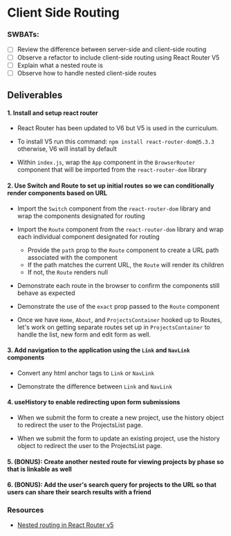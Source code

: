 # Client Side Routing

### SWBATs:

- [ ] Review the difference between server-side and client-side routing
- [ ] Observe a refactor to include client-side routing using React Router V5
- [ ] Explain what a nested route is
- [ ] Observe how to handle nested client-side routes

## Deliverables

#### 1. Install and setup react router

- React Router has been updated to V6 but V5 is used in the curriculum.

- To install V5 run this command: `npm install react-router-dom@5.3.3` otherwise, V6 will install by default

- Within `index.js`, wrap the `App` component in the `BrowserRouter` component that will be imported from the `react-router-dom` library

#### 2. Use Switch and Route to set up initial routes so we can conditionally render components based on URL

- Import the `Switch` component from the `react-router-dom` library and wrap the components designated for routing

- Import the `Route` component from the `react-router-dom` library and wrap each individual component designated for routing

  - Provide the `path` prop to the `Route` component to create a URL path associated with the component
  - If the path matches the current URL, the `Route` will render its children
  - If not, the `Route` renders null

- Demonstrate each route in the browser to confirm the components still behave as expected

- Demonstrate the use of the `exact` prop passed to the `Route` component

- Once we have `Home`, `About`, and `ProjectsContainer` hooked up to Routes, let's work on getting separate routes set up in `ProjectsContainer` to handle the list, new form and edit form as well.

#### 3. Add navigation to the application using the `Link` and `NavLink` components

- Convert any html anchor tags to `Link` or `NavLink`

- Demonstrate the difference between `Link` and `NavLink`

#### 4. useHistory to enable redirecting upon form submissions

- When we submit the form to create a new project, use the history object to redirect the user to the ProjectsList page.

- When we submit the form to update an existing project, use the history object to redirect the user to the ProjectsList page.

#### 5. (BONUS): Create another nested route for viewing projects by phase so that is linkable as well

#### 6. (BONUS): Add the user's search query for projects to the URL so that users can share their search results with a friend



### Resources

- [Nested routing in React Router v5](https://ui.dev/react-router-v5-nested-routes)